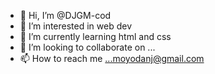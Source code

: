 - 👋 Hi, I’m @DJGM-cod
- 👀 I’m interested in web dev
- 🌱 I’m currently learning html and css
- 💞️ I’m looking to collaborate on ...
- 📫 How to reach me ...moyodanj@gmail.com

<!---
DJGM-cod/DJGM-cod is a ✨ special ✨ repository because its `README.md` (this file) appears on your GitHub profile.
You can click the Preview link to take a look at your changes.
--->

